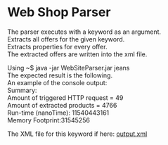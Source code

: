 # Web Shop Parser  
The parser executes with a keyword as an argument.  
Extracts all offers for the given keyword.  
Extracts properties for every offer.  
The extracted offers are written into the xml file.  

Using ~$ java -jar WebSiteParser.jar jeans  
The expected result is the following.  
An example of the console output:  
Summary:  
Amount of triggered HTTP request = 49  
Amount of extracted products = 4766  
Run-time (nanoTime): 11540443161  
Memory Footprint:31545256  

The XML file for this keyword if here: [output.xml](https://github.com/YanaBiliaieva/WebSiteParser/blob/master/src/main/resources/output.xml)
